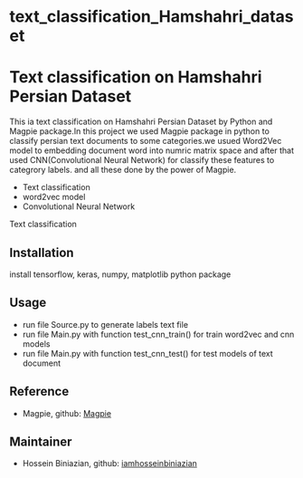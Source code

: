 # text_classification_Hamshahri_dataset
# Text classification on Hamshahri Persian Dataset


This ia text classification on Hamshahri Persian Dataset by Python and Magpie package.In this project we used Magpie package in python to classify persian text documents to some categories.we usued Word2Vec model to embedding document word into numric matrix space and after that used CNN(Convolutional Neural Network) for classify these features to categrory labels. and all these done by the power of Magpie.
- Text classification
- word2vec model 
- Convolutional Neural Network


Text classification

## Installation
install tensorflow, keras, numpy, matplotlib python package

## Usage
- run file Source.py to generate labels text file 
- run file Main.py with function test_cnn_train() for train word2vec and cnn models
- run file Main.py with function test_cnn_test() for test models of text document
## Reference 

- Magpie, github: [Magpie](https://github.com/inspirehep/magpie.git) 

## Maintainer
* Hossein Biniazian, github: [iamhosseinbiniazian](https://github.com/iamhosseinbiniazian)

